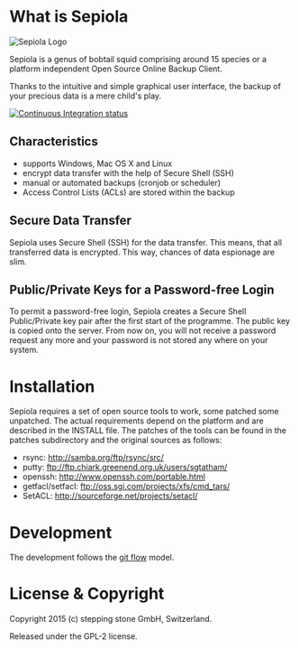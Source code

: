 # What is Sepiola

![Sepiola Logo](http://www.sepiola.org/fileadmin/templates/images/logo.png)

Sepiola is a genus of bobtail squid comprising around 15 species or a platform independent Open Source Online Backup Client.

Thanks to the intuitive and simple graphical user interface, the backup of your precious data is a mere child's play.

[![Continuous Integration status](https://secure.travis-ci.org/stepping-stone/sepiola.png)](http://travis-ci.org/stepping-stone/sepiola)

## Characteristics

* supports Windows, Mac OS X and Linux
* encrypt data transfer with the help of Secure Shell (SSH)
* manual or automated backups (cronjob or scheduler)
* Access Control Lists (ACLs) are stored within the backup

## Secure Data Transfer

Sepiola uses Secure Shell (SSH) for the data transfer. This means, that all transferred data is encrypted. This way, chances of data espionage are slim.

## Public/Private Keys for a Password-free Login

To permit a password-free login, Sepiola creates a Secure Shell Public/Private key pair after the first start of the programme. The public key is copied onto the server. From now on, you will not receive a password request any more and your password is not stored any where on your system.


# Installation

Sepiola requires a set of open source tools to work, some patched some unpatched.
The actual requirements depend on the platform and are described in the INSTALL
file. The patches of the tools can be found in the patches subdirectory and the
original sources as follows:

* rsync: http://samba.org/ftp/rsync/src/
* putty: ftp://ftp.chiark.greenend.org.uk/users/sgtatham/
* openssh: http://www.openssh.com/portable.html
* getfacl/setfacl: ftp://oss.sgi.com/projects/xfs/cmd_tars/
* SetACL: http://sourceforge.net/projects/setacl/

# Development

The development follows the [git flow](http://nvie.com/posts/a-successful-git-branching-model/) model.

# License & Copyright

Copyright 2015 (c) stepping stone GmbH, Switzerland.

Released under the GPL-2 license.
